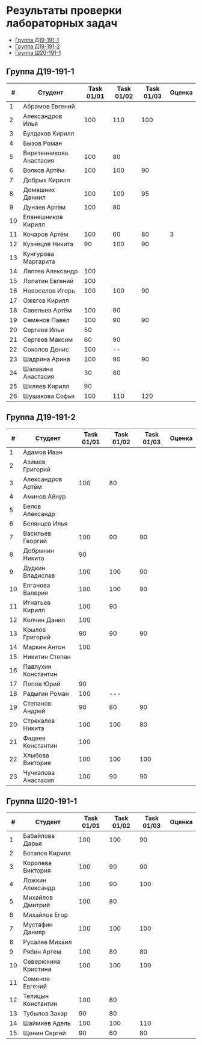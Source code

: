 # Результаты проверки лабораторных задач

<!--TOC-->
  - [Группа Д19-191-1](#-19-191-1)
  - [Группа Д19-191-2](#-19-191-2)
  - [Группа Ш20-191-1](#-20-191-1)
<!--/TOC-->

## Группа Д19-191-1
|#|Студент| Task 01/01 | Task 01/02 | Task 01/03 | Оценка |
|----|--|--|--|--|--|
|1|Абрамов Евгений||
|2|Александров Илья|100|110|100|
|3|Булдаков Кирилл|
|4|Бызов Роман|
|5|Веретенникова Анастасия|100|80|
|6|Волков Артём|100|100|90|
|7|Добрых Кирилл|
|8|Домашних Даниил|100|100|95|
|9|Дунаев Артём|100|80|
|10|Епанешников Кирилл|
|11|Кочаров Артём|100|60|80| 3 |
|12|Кузнецов Никита|90|100|90|
|13|Кунгурова Маргарита|
|14|Лаптев Александр|100|
|15|Лопатин Евгений|100|
|16|Новоселов Игорь|100|100|90|
|17|Ожегов Кирилл|
|18|Савельев Артём|100|90|
|19|Семенов Павел|100|90|90|
|20|Сергеев Илья|50|
|21|Сергеев Максим|60|90|
|22|Соколов Денис|100|--|
|23|Шадрина Арина|100|90|90|
|24|Шалавина Анастасия|30|80|
|25|Шкляев Кирилл|90|
|26|Шушакова Софья|100|110|120|

## Группа Д19-191-2
|#|Студент| Task 01/01 | Task 01/02 | Task 01/03 | Оценка |
|----|--|--|--|--|--|
|1|Адамов Иван|
|2|Азимов Григорий|
|3|Александров Артём|100|80|
|4|Аминов Айнур|
|5|Белов Александр|
|6|Белянцев Илья|
|7|Васильев Георгий|100|90|90|
|8|Добрынин Никита|90|
|9|Дудкин Владислав|100|100|90|
|10|Елганова Валерия|100|100|90|
|11|Игнатьев Кирилл|100|90|
|12|Колчин Данил|100|
|13|Крылов Григорий|90|90|90|
|14|Маркин Антон|100|
|15|Никитин Степан|
|16|Павлухин Константин|
|17|Попов Юрий|90|
|18|Радыгин Роман|100|---|
|19|Степанов Андрей|90|80|90|
|20|Стрекалов Никита|100|100|80|
|21|Фадеев Константин|100|
|22|Хлыбова Виктория|100|100|100|
|23|Чучкалова Анастасия|100|90|90|

## Группа Ш20-191-1
|#|Студент| Task 01/01 | Task 01/02 | Task 01/03 | Оценка |
|----|--|--|--|--|--|
|1|Бабайлова Дарья|100|100|90|
|2|Боталов Кирилл|
|3|Королева Виктория|100|90|90|
|4|Ложкин Александр|100|90|100|
|5|Михайлов Дмитрий|100|80|
|6|Михайлов Егор|
|7|Мустафин Данияр|100|100|100|
|8|Русалев Михаил|
|9|Рябин Артем|100|80|80|
|10|Северюхина Кристина|100|100|100|
|11|Семенов Евгений|
|12|Телицын Константин|100|80|
|13|Тубылов Захар|90|80|
|14|Шаймиев Адель|100|100|110|
|15|Щенин Сергей|90|60|80|
